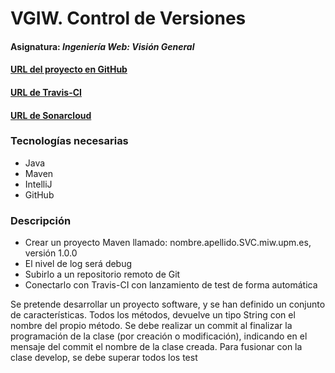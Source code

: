 # VGIW. Control de Versiones
#### Asignatura: *Ingeniería Web: Visión General*
#### [URL del proyecto en GitHub](https://github.com/lelepompom/sandra.ortega.SVC.miw.upm.es)
#### [URL de Travis-CI](https://travis-ci.org/lelepompom/sandra.ortega.SVC.miw.upm.es)
#### [URL de Sonarcloud](https://sonarcloud.io/dashboard?id=lelepompom_sandra.ortega.SVC.miw.upm.es)

### Tecnologías necesarias
* Java
* Maven
* IntelliJ
* GitHub

### Descripción

* Crear un proyecto Maven llamado: nombre.apellido.SVC.miw.upm.es, versión 1.0.0
* El nivel de log será debug
* Subirlo a un repositorio remoto de Git
* Conectarlo con Travis-CI con lanzamiento de test de forma automática

Se pretende desarrollar un proyecto software, y se han definido un conjunto de características. Todos los métodos, devuelve un tipo String con el nombre del propio método.
Se debe realizar un commit al finalizar la programación de la clase (por creación o modificación), indicando en el mensaje del commit el nombre de la clase creada.
Para fusionar con la clase develop, se debe superar todos los test
